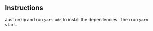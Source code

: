 ## Instructions

Just unzip and run `yarn add` to install the dependencies. Then run `yarn start`. 




